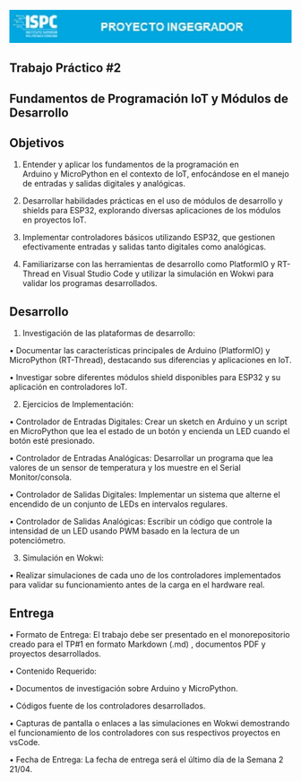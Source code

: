 ![alt text](<pi imag 2.jpg>)

## Trabajo Práctico #2         


## Fundamentos de Programación IoT y Módulos de Desarrollo      


## Objetivos         

1. Entender y aplicar los fundamentos de la programación en      
Arduino y MicroPython en el contexto de IoT, enfocándose en el 
manejo de entradas y salidas digitales y analógicas.       



2. Desarrollar habilidades prácticas en el uso de módulos de 
desarrollo y shields para ESP32, explorando diversas 
aplicaciones de los módulos en proyectos IoT.      



3. Implementar controladores básicos utilizando ESP32, que 
gestionen efectivamente entradas y salidas tanto digitales como 
analógicas.           



4. Familiarizarse con las herramientas de desarrollo como 
PlatformIO y RT-Thread en Visual Studio Code y utilizar la 
simulación en Wokwi para validar los programas desarrollados.       



## Desarrollo     

1. Investigación de las plataformas de desarrollo:      


• Documentar las características principales de Arduino 
(PlatformIO) y MicroPython (RT-Thread), destacando sus 
diferencias y aplicaciones en IoT.   

• Investigar sobre diferentes módulos shield disponibles para 
ESP32 y su aplicación en controladores IoT.    

2. Ejercicios de Implementación:        


• Controlador de Entradas Digitales: Crear un sketch en 
Arduino y un script en MicroPython que lea el estado de un 
botón y encienda un LED cuando el botón esté presionado.    

• Controlador de Entradas Analógicas: Desarrollar un 
programa que lea valores de un sensor de temperatura y los 
muestre en el Serial Monitor/consola.      

• Controlador de Salidas Digitales: Implementar un sistema 
que alterne el encendido de un conjunto de LEDs en 
intervalos regulares.     

• Controlador de Salidas Analógicas: Escribir un código 
que controle la intensidad de un LED usando PWM basado 
en la lectura de un potenciómetro.        


3. Simulación en Wokwi:     


• Realizar simulaciones de cada uno de los controladores 
implementados para validar su funcionamiento antes de la 
carga en el hardware real.      

## Entrega      

• Formato de Entrega: El trabajo debe ser presentado en el 
monorepositorio creado para el TP#1 en formato Markdown (.md) 
, documentos PDF y proyectos desarrollados.      

• Contenido Requerido:    

• Documentos de investigación sobre Arduino y MicroPython.     

• Códigos fuente de los controladores desarrollados.     

• Capturas de pantalla o enlaces a las simulaciones en Wokwi 
demostrando el funcionamiento de los controladores con 
sus respectivos proyectos en vsCode.        


• Fecha de Entrega: La fecha de entrega será el último día de la 
Semana 2 21/04.         

